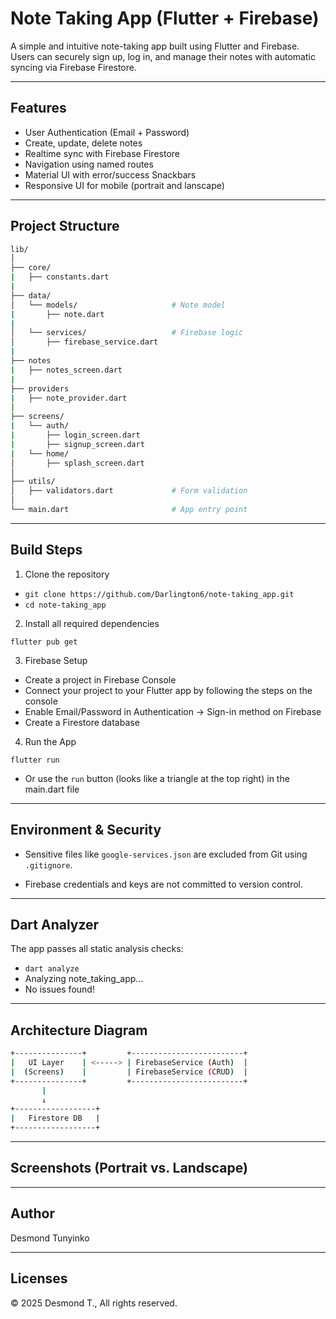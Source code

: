 # Note Taking App (Flutter + Firebase)

A simple and intuitive note-taking app built using Flutter and Firebase. Users can securely sign up, log in, and manage their notes with automatic syncing via Firebase Firestore.

---

## Features

- User Authentication (Email + Password)
- Create, update, delete notes
- Realtime sync with Firebase Firestore
- Navigation using named routes
- Material UI with error/success Snackbars
- Responsive UI for mobile (portrait and lanscape)

---

## Project Structure

```bash
lib/
│
├── core/
|   ├── constants.dart 
|
├── data/
│   └── models/                     # Note model
|       ├── note.dart
|
│   └── services/                   # Firebase logic
│       ├── firebase_service.dart
|
├── notes
|   ├── notes_screen.dart
|
├── providers
|   ├── note_provider.dart
|
├── screens/
|   └── auth/
|       ├── login_screen.dart
|       ├── signup_screen.dart
|   └── home/
│       ├── splash_screen.dart
│   
├── utils/
│   ├── validators.dart             # Form validation   
│
└── main.dart                       # App entry point
```
---
## Build Steps

1. Clone the repository
- `git clone https://github.com/Darlington6/note-taking_app.git`
- `cd note-taking_app`

2. Install all required dependencies

`flutter pub get`

3. Firebase Setup
- Create a project in Firebase Console
- Connect your project to your Flutter app by following the steps on the console
- Enable Email/Password in Authentication → Sign-in method on Firebase
- Create a Firestore database

4. Run the App

`flutter run`
- Or use the `run` button (looks like a triangle at the top right) in the main.dart file

---

## Environment & Security

- Sensitive files like `google-services.json` are excluded from Git using `.gitignore`.

- Firebase credentials and keys are not committed to version control.

---

## Dart Analyzer

The app passes all static analysis checks:
- `dart analyze`
- Analyzing note_taking_app...
- No issues found!

---

## Architecture Diagram

```bash
+---------------+         +-------------------------+
|   UI Layer    | <-----> | FirebaseService (Auth)  |
|  (Screens)    |         | FirebaseService (CRUD)  |
+---------------+         +-------------------------+
       |
       ↓
+------------------+
|   Firestore DB   |
+------------------+
```
---

## Screenshots (Portrait vs. Landscape)

---

## Author

Desmond Tunyinko

---
## Licenses

© 2025 Desmond T., All rights reserved.